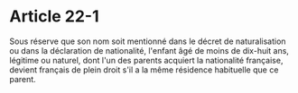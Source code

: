 # Article 22-1

Sous réserve que son nom soit mentionné dans le décret de naturalisation ou dans la déclaration de nationalité, l'enfant âgé de moins de dix-huit ans, légitime ou naturel, dont l'un des parents acquiert la nationalité française, devient français de plein droit s'il a la même résidence habituelle que ce parent.
